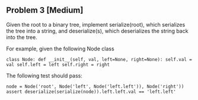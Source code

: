 ## Problem 3 [Medium]

Given the root to a binary tree, implement serialize(root), which serializes the tree into a string, and deserialize(s), which deserializes the string back into the tree.

For example, given the following Node class

`
class Node:
    def __init__(self, val, left=None, right=None):
        self.val = val
        self.left = left
        self.right = right
`

The following test should pass:

`
node = Node('root', Node('left', Node('left.left')), Node('right'))
assert deserialize(serialize(node)).left.left.val == 'left.left'
`

